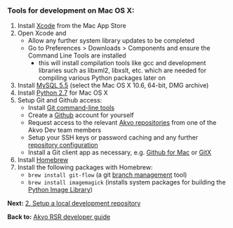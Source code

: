### Tools for development on Mac OS X:
1. Install [Xcode](https://developer.apple.com/xcode/) from the Mac App Store
1. Open Xcode and
   * Allow any further system library updates to be completed
   * Go to Preferences > Downloads > Components and ensure the Command Line Tools are installed
      * this will install compilation tools like gcc and development libraries such as libxml2, libxslt, etc. which are needed for compiling various Python packages later on
1. Install [MySQL 5.5](http://mysql.com/downloads/mysql) (select the Mac OS X 10.6, 64-bit, DMG archive)
1. Install [Python 2.7](http://python.org/download/releases) for Mac OS X
1. Setup Git and Github access:
   * Install [Git command-line tools](http://git-scm.com/download)
   * Create a [Github](http://github.com) account for yourself
   * Request access to the relevant [Akvo repositories](http://github.com/akvo) from one of the Akvo Dev team members
   * Setup your SSH keys or password caching and any further [repository configuration](http://help.github.com/mac-set-up-git)
   * Install a Git client app as necessary, e.g. [Github for Mac](http://mac.github.com) or [GitX](http://gitx.laullon.com)
1. Install [Homebrew](https://github.com/mxcl/homebrew/wiki/installation)
1. Install the following packages with Homebrew:
   * `brew install git-flow` (a git [branch management](http://nvie.com/posts/a-successful-git-branching-model) tool)
   * `brew install imagemagick` (installs system packages for building the [Python Image Library](http://pypi.python.org/pypi/PIL))

**Next:** [2. Setup a local development repository](Akvo-RSR-repository-setup)

**Back to:** [Akvo RSR developer guide](Akvo-RSR-developer-guide)